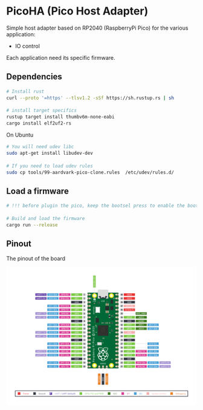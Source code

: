 # PicoHA (Pico Host Adapter)

Simple host adapter based on RP2040 (RaspberryPi Pico) for the various application:

- IO control

Each application need its specific firmware.

## Dependencies

```bash
# Install rust
curl --proto '=https' --tlsv1.2 -sSf https://sh.rustup.rs | sh

# install target specifics
rustup target install thumbv6m-none-eabi
cargo install elf2uf2-rs
```

On Ubuntu

```bash
# You will need udev libc
sudo apt-get install libudev-dev

# If you need to load udev rules
sudo cp tools/99-aardvark-pico-clone.rules  /etc/udev/rules.d/
```

## Load a firmware

```bash
# !!! before plugin the pico, keep the bootsel press to enable the bootloader !!!

# Build and load the firmware
cargo run --release
```

## Pinout

The pinout of the board

![](img/raspberry-pi-pico-pinout.png)

